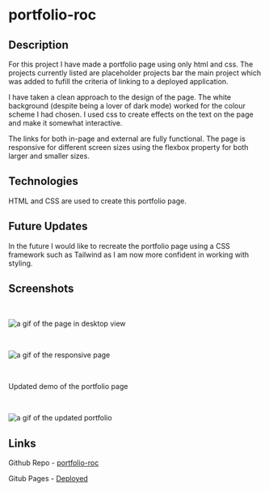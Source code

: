 # portfolio-roc

## Description

For this project I have made a portfolio page using only html and css. The projects currently listed are placeholder projects bar the main project which was added to fufill the criteria of linking to a deployed application.

I have taken a clean approach to the design of the page. The white background (despite being a lover of dark mode) worked for the colour scheme I had chosen. I used css to create effects on the text on the page and make it somewhat interactive.

The links for both in-page and external are fully functional. The page is responsive for different screen sizes using the flexbox property for both larger and smaller 
sizes.

## Technologies
HTML and CSS are used to create this portfolio page.

## Future Updates
In the future I would like to recreate the portfolio page using a CSS framework such as Tailwind as I am now more confident in working with styling.

## Screenshots 
<br>

![a gif of the page in desktop view](screenshots/portfolio.gif)

<br>

![a gif of the responsive page](screenshots/portfolio-mobile.gif)

<br>

Updated demo of the portfolio page

<br>

![a gif of the updated portfolio](screenshots/portfolio-updated.gif)

## Links

Github Repo - [portfolio-roc](https://github.com/Ryocon/portfolio-roc)
<br>

Gitub Pages - [Deployed](https://ryocon.github.io/portfolio-roc/)